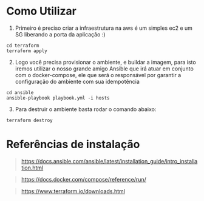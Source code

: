 
# Como Utilizar
1. Primeiro é preciso criar a infraestrutura na aws é um simples ec2 e um SG liberando a porta da aplicação :)

```
cd terraform
terraform apply
```
2. Logo você precisa provisionar o ambiente, e buildar a imagem, para isto iremos utilizar o nosso grande amigo Ansible que irá atuar em conjunto com o docker-compose, ele que será o responsável por garantir a configuração do ambiente com sua idempotência

```
cd ansible
ansible-playbook playbook.yml -i hosts
```

3. Para destruir o ambiente basta rodar o comando abaixo:

```
terraform destroy
```




# Referências de instalação
> https://docs.ansible.com/ansible/latest/installation_guide/intro_installation.html

> https://docs.docker.com/compose/reference/run/

> https://www.terraform.io/downloads.html
